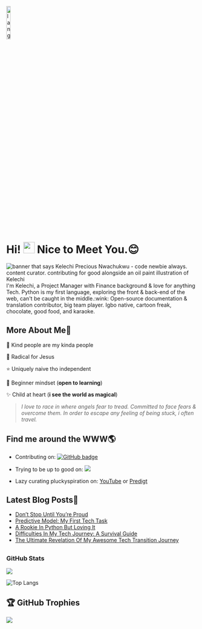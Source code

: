 <p align="left"><img width=15%" src="https://github.com/alansmathew/alansmathew/raw/master/lang.gif" alt="lang image here" /></p>

# Hi! <img src="https://media.giphy.com/media/hvRJCLFzcasrR4ia7z/giphy.gif" width="30px"> Nice to Meet You.:blush:

<img src="https://github.com/PluckyPrecious/PluckyPrecious/blob/9565cf79245d4787c6fcade1bda5ceb011d287cd/F25AC92B-312E-4CD7-A884-AD0FDEC99A80.jpeg" alt="banner that says Kelechi Precious Nwachukwu - code newbie always. content curator. contributing for good alongside an oil paint illustration of Kelechi"> 
I'm Kelechi, a Project Manager with Finance background & love for anything Tech. Python is my first language, exploring the front & back-end of the web, can't be caught in the middle.:wink: Open-source documentation & translation contributor, big team player. Igbo native, cartoon freak, chocolate, good food, and karaoke.


## More About Me:woman:

:purple_heart: Kind people are my kinda people

:100: Radical for Jesus

:star: Uniquely naive tho independent

:apple: Beginner mindset (**open to learning**)

:sparkles: Child at heart (**i see the world as magical**)


>*I love to race in where angels fear to tread. Committed to face fears & overcome them. In order to escape any feeling of being stuck, i often travel.*


## Find me around the WWW🌎

<p align="center">
  
  
- Contributing on: <a href="https://github.com/PluckyPreciou?tab=followers">
    <img src="https://img.shields.io/github/followers/PluckyPrecious?tab=followers?label=blue&logo=github&style=for-the-badge" alt="GitHub badge" />
  </a>


- Trying to be up to good on: <a href="http://twitter.com/PluckyPrecious">
    <img src="https://img.shields.io/twitter/follow/PluckyPrecious?label=Twitter&logo=twitter&style=for-the-badge" />
  </a>


- Lazy curating pluckyspiration on: <a href="https://www.youtube.com/channel/UC2-U73E-uyf_lNCDO0yENlQ?view_as=subscriber">YouTube</a> or <a href="https://predigt.dev/">Predigt</a>

</p>


## Latest Blog Posts📩
<!-- BLOG-POST-LIST:START -->
- [Don’t Stop Until You’re Proud](https://predigt.dev/iwd-dont-stop-until-youre-proud)
- [Predictive Model: My First Tech Task](https://predigt.dev/predictive-model-my-first-tech-task)
- [A Rookie In Python But Loving It](https://predigt.dev/a-rookie-in-python-but-loving-it)
- [Difficulties In My Tech Journey: A Survival Guide](https://predigt.dev/difficulties-in-my-tech-journey-a-survival-guide)
- [The Ultimate Revelation Of My Awesome Tech Transition Journey](https://predigt.dev/the-ultimate-revelation-of-my-awesome-tech-transition-journey)
<!-- BLOG-POST-LIST:END -->

## <h3 align="left">GitHub Stats</h3>

<a href="">
  <img align="centre" src="https://github-readme-stats.vercel.app/api?username=PluckyPrecious&count_private=true&include_all_commits=true&show_icons=true&title_color=007bff&text_color=e7e7e7&icon_color=007bff&bg_color=171c28" />
<a />
  
![Top Langs](https://github-readme-stats.vercel.app/api/top-langs/?username=PluckyPrecious&layout=compact&title_color=007bff&text_color=e7e7e7&icon_color=007bff&bg_color=171c28)
  
## 🏆 GitHub Trophies

![](https://github-profile-trophy.vercel.app/?username=PluckyPrecious&theme=discord&no-frame=true&no-bg=false&margin-w=4)
